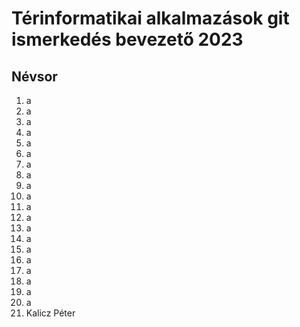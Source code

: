 # Térinformatikai alkalmazások git ismerkedés bevezető 2023
## Névsor
1. a
2. a
3. a
4. a
5. a 
6. a
7. a
8. a
9. a
10. a
11. a
12. a
13. a
14. a
15. a
16. a
17. a
18. a
19. a
20. a
21. Kalicz Péter
